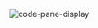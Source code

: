 ![code-pane-display](https://github.com/HarshaSandaruvan/code-editor/edit/main/image/code-editor-ss.png)
